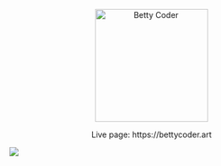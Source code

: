 <p align="center"><img src="https://s9.gifyu.com/images/20.0cbffc70.gif" alt="Betty Coder" width="200"/></p>
<p align="center">Live page: https://bettycoder.art</p>
<img src="https://img.shields.io/endpoint?color=green&label=Solidity&logo=Solidity&logoColor=green&url=https%3A%2F%2Fwww.npmjs.com%2Fpackage%2Fsolc">
